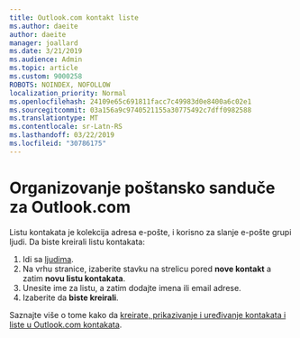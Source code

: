 ```yaml
---
title: Outlook.com kontakt liste
ms.author: daeite
author: daeite
manager: joallard
ms.date: 3/21/2019
ms.audience: Admin
ms.topic: article
ms.custom: 9000258
ROBOTS: NOINDEX, NOFOLLOW
localization_priority: Normal
ms.openlocfilehash: 24109e65c691811facc7c49983d0e8400a6c02e1
ms.sourcegitcommit: 03a156a9c9740521155a30775492c7dff0982588
ms.translationtype: MT
ms.contentlocale: sr-Latn-RS
ms.lasthandoff: 03/22/2019
ms.locfileid: "30786175"
---
```

# <a name="organizing-your-outlookcom-mailbox"></a>Organizovanje poštansko sanduče za Outlook.com

Listu kontakata je kolekcija adresa e-pošte, i korisno za slanje e-pošte grupi ljudi. Da biste kreirali listu kontakata:

1. Idi sa [ljudima](https://outlook.live.com/people/).
1. Na vrhu stranice, izaberite stavku na strelicu pored **nove kontakt** a zatim **novu listu kontakata**.
1. Unesite ime za listu, a zatim dodajte imena ili email adrese.
1. Izaberite da **biste kreirali**.

Saznajte više o tome kako da [kreirate, prikazivanje i uređivanje kontakata i liste u Outlook.com kontakata](https://support.office.com/article/5b909158-036e-4820-92f7-2a27f57b9f01).